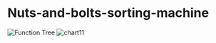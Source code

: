 # Nuts-and-bolts-sorting-machine
![Function Tree](https://user-images.githubusercontent.com/97151783/149659866-e0f98701-cf4b-41ec-a292-8c14138fbaac.png)
![chart11](https://user-images.githubusercontent.com/97151783/149659888-3123c2cc-6d04-4388-8eee-4555262b4fc0.png)
